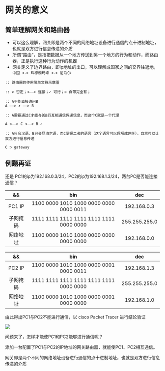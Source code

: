 # 网关的意义

## 简单理解网关和路由器 

* 可以这么理解，网关即是两个不同的网络地址设备进行通信的点十进制地址，也就是双方进行信息传递的介质
* 所谓“路由”，是指把数据从一个地方传送到另一个地方的行为和动作，而路由器，正是执行这种行为动作的机器
* 网关定义了边界路由，即ip地址的出口，可以理解成国家之间的交界往返地，`中国 <-> 珠穆朗玛峰 <-> 尼泊尔`

```
:: 路由器的作用简单文符示意图

:: ✗ 否定；<——> 连接；✓ 可行；⊃ 自带完全有；

:: A不能直接访问B
A ——> ✗ ——> B

:: A需要通过C才能与B进行互相通信传递信息，而这个C就是一个代理

A <——> C <——> B ✓

:: A只会汉语、B只会尼泊尔语，而C掌握二者的语言（这个语言可以理解成网关），自然可以让双方进行信息传递

C ⊃ gateway

```

## 例题再证

还是 PC1的ip为192.168.0.3/24，PC2的ip为192.168.1.3/24，两台PC是否能连接通信？

|&&|bin|dec
|:-:|:-:|:-:
|PC1 IP|1100 0000 1010 1000 0000 0000 0000 0011|192.168.0.3
|子网掩码|1111 1111 1111 1111 1111 1111 0000 0000|255.255.255.0
|网络地址|1100 0000 1010 1000 0000 0000 0000 0000|192.168.0.0

|&&|bin|dec
|:-:|:-:|:-:
|PC2 IP|1100 0000 1010 1000 0000 0001 0000 0011|192.168.1.3
|子网掩码|1111 1111 1111 1111 1111 1111 0000 0000|255.255.255.0
|网络地址|1100 0000 1010 1000 0000 0001 0000 0000|192.168.1.0

由此得出PC1与PC2不能进行通信，以 cisco Packet Tracer 进行结论验证

![](https://i.postimg.cc/NMSCcpnN/pc-not-Conn.gif)

问题来了，怎样才能使PC1和PC2能够进行通信呢？

添加一台配置了PC1与PC2的IP地址的网关路由器，就能使PC1、PC2相互通信。

网关即是两个不同的网络地址设备进行通信的点十进制地址，也就是双方进行信息传递的介质

![]()


